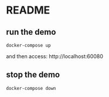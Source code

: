 # README


## run the demo

```
docker-compose up
```

and then access: http://localhost:60080


## stop the demo

```
docker-compose down
```
